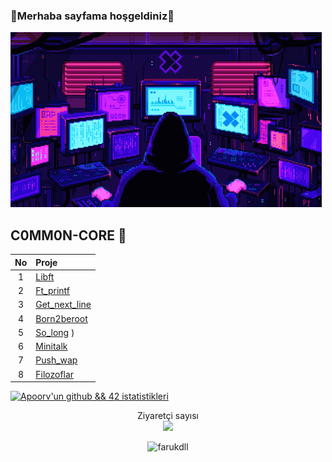 ### 🦠Merhaba sayfama hoşgeldiniz🦠

![faruk0-gif](serkan.gif)
<!--
-->
<!--
--------------------------
-->

## C0MM0N-CORE 🦠
| No | Proje|
| :-: | :-------------------------------------------- |
| 1 | [Libft](../../../Common-Core/tree/main/Libft) |
| 2 | [Ft_printf](../../../Common-Core/tree/main/ft_printf) |
| 3 | [Get_next_line](../../../Common-Core/tree/main/get_next_line) | 
| 4 | [Born2beroot](../../../Common-Core/tree/main/Born2beroot) |
| 5 | [So_long](../../../Common-Core/tree/main/So_long) ) |
| 6 | [Minitalk](../../../Common-Core/tree/main/Minitalk) |
| 7 | [Push_wap](../../../Common-Core/tree/main/Push_swap) |
| 8 | [Filozoflar](../../../Common-Core/tree/main/Filozoflar ) |

<!--
[![Apoorv'un github && 42 istatistikleri](https://github-readme-stats-sigma-five.vercel.app/api?username=farukdll&show_icons=github&theme=vision-friendly-dark)](https://github.com/farukdll)
-->

[![Apoorv'un github && 42 istatistikleri](https://github-readme-stats-sigma-five.vercel.app/api/top-langs/?username=farukdll&layout=compact&theme=vision-friendly-dark)](https://github.com/farukdll)



<p align="center"> Ziyaretçi sayısı <br> <img src="https://profile-counter.glitch.me/farukdll/count.svg"/> </p>
<p align="center"> <img src="https://komarev.com/ghpvc/?username=farukdll&label=Profile%20views&color=FF0000&style=flat" alt="farukdll" /> </p>


<!--
<br/>  
<div hizalama="merkez">
<img src="https://komarev.com/ghpvc/?username=farukdll&&style=flat-square" align="center" />
</div>  
<br/>
--!>


<!--
![Ziyaretçi Rozeti](https://visitor-badge.laobi.icu/badge?page_id=ayemoji)
-->

<!--
<p><img align="left" src="https://github-readme-stats.vercel.app/api/top-langs?username=ayemoji&show_icons=true&locale=en&layout=compact" alt="ayemoji" /></p>

[![Apoorv'un github && 42 istatistikleri](https://github-readme-stats.vercel.app/api?username=ayemoji&cardType=github&theme=vision-friendly-dark)](https://github.com/ayemoji)

[![Apoorv'un github && 42 istatistikleri](https://github-readme-stats.vercel.app/api?username=ayemoji&cardType=github&theme=outrun)](https://github.com/ayemoji)

[![Apoorv'un github && 42 istatistikleri](https://github-readme-stats.vercel.app/api?username=ayemoji&cardType=github&theme=great-gatsby)](https://github.com/ayemoji)
-->
